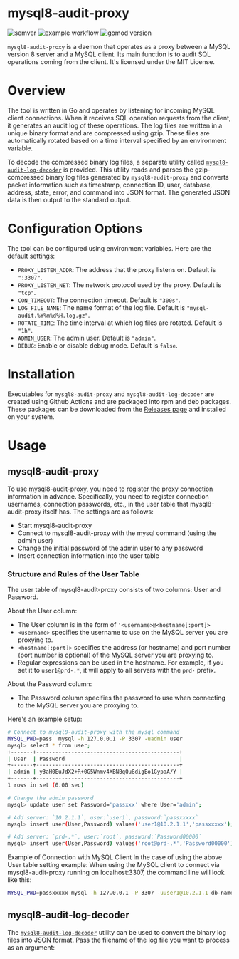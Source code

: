 # mysql8-audit-proxy

![semver](https://img.shields.io/github/v/tag/masahide/mysql8-audit-proxy)
![example workflow](https://github.com/masahide/mysql8-audit-proxy/actions/workflows/buildpkg.yml/badge.svg)
![gomod version](https://img.shields.io/github/go-mod/go-version/masahide/mysql8-audit-proxy/main)

`mysql8-audit-proxy` is a daemon that operates as a proxy between a MySQL version 8 server and a MySQL client. Its main function is to audit SQL operations coming from the client. It's licensed under the MIT License.

# Overview

The tool is written in Go and operates by listening for incoming MySQL client connections. When it receives SQL operation requests from the client, it generates an audit log of these operations. The log files are written in a unique binary format and are compressed using gzip. These files are automatically rotated based on a time interval specified by an environment variable.

To decode the compressed binary log files, a separate utility called [`mysql8-audit-log-decoder`](https://github.com/masahide/mysql8-audit-proxy/tree/main/cmd/mysql8-audit-log-decoder) is provided. This utility reads and parses the gzip-compressed binary log files generated by `mysql8-audit-proxy` and converts packet information such as timestamp, connection ID, user, database, address, state, error, and command into JSON format. The generated JSON data is then output to the standard output.

# Configuration Options
The tool can be configured using environment variables. Here are the default settings:

- `PROXY_LISTEN_ADDR`: The address that the proxy listens on. Default is `":3307"`.
- `PROXY_LISTEN_NET`: The network protocol used by the proxy. Default is `"tcp"`.
- `CON_TIMEOUT`: The connection timeout. Default is `"300s"`.
- `LOG_FILE_NAME`: The name format of the log file. Default is `"mysql-audit.%Y%m%d%H.log.gz"`.
- `ROTATE_TIME`: The time interval at which log files are rotated. Default is `"1h"`.
- `ADMIN_USER`: The admin user. Default is `"admin"`.
- `DEBUG`: Enable or disable debug mode. Default is `false`.


# Installation
Executables for `mysql8-audit-proxy` and `mysql8-audit-log-decoder` are created using Github Actions and are packaged into rpm and deb packages. These packages can be downloaded from the [Releases page](https://github.com/masahide/mysql8-audit-proxy/releases) and installed on your system.

# Usage
## mysql8-audit-proxy

To use mysql8-audit-proxy, you need to register the proxy connection information in advance. Specifically, you need to register connection usernames, connection passwords, etc., in the user table that mysql8-audit-proxy itself has. The settings are as follows:

- Start mysql8-audit-proxy
- Connect to mysql8-audit-proxy with the mysql command (using the admin user)
- Change the initial password of the admin user to any password
- Insert connection information into the user table

### Structure and Rules of the User Table
The user table of mysql8-audit-proxy consists of two columns: User and Password.

About the User column:
- The User column is in the form of `'<username>@<hostname[:port]>`
- `<username>` specifies the username to use on the MySQL server you are proxying to.
- `<hostname[:port]>` specifies the address (or hostname) and port number (port number is optional) of the MySQL server you are proxying to.
- Regular expressions can be used in the hostname. For example, if you set it to `user1@prd-.*`, it will apply to all servers with the `prd-` prefix.

About the Password column:
- The Password column specifies the password to use when connecting to the MySQL server you are proxying to.

Here's an example setup:

```bash
# Connect to mysql8-audit-proxy with the mysql command
MYSQL_PWD=pass  mysql -h 127.0.0.1 -P 3307 -uadmin user 
mysql> select * from user;
+-------+---------------------------------------------+
| User  | Password                                    |
+-------+---------------------------------------------+
| admin | y3aH0EuJdX2+R+0G5Wnmv4XBNBqQu8digBo1GypaA/Y |
+-------+---------------------------------------------+
1 rows in set (0.00 sec)

# Change the admin password
mysql> update user set Password='passxxx' where User='admin';

# Add server: `10.2.1.1`, user:`user1`, password:`passxxxxx`
mysql> insert user(User,Password) values('user1@10.2.1.1','passxxxxx');

# Add server: `prd-.*`, user:`root`, password:`Password00000`
mysql> insert user(User,Password) values('root@prd-.*','Password00000');
```

Example of Connection with MySQL Client
In the case of using the above User table setting example:
When using the MySQL client to connect via mysql8-audit-proxy running on localhost:3307, the command line will look like this:

```bash
MYSQL_PWD=passxxxxx mysql -h 127.0.0.1 -P 3307 -uuser1@10.2.1.1 db-name
```

## mysql8-audit-log-decoder
The [`mysql8-audit-log-decoder`](https://github.com/masahide/mysql8-audit-proxy/tree/main/cmd/mysql8-audit-log-decoder) utility can be used to convert the binary log files into JSON format. Pass the filename of the log file you want to process as an argument:
